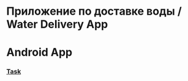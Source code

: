 # Приложение по доставке воды / Water Delivery App
# Android App

### [Task](https://github.com/PavlenkoDR/XamarinStudents/raw/master/Hometasks/HW1/HW1.xd)

